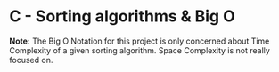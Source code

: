 # C - Sorting algorithms & Big O
**Note:** The Big O Notation for this project is only concerned about Time Complexity of a given sorting algorithm.
Space Complexity is not really focused on.
